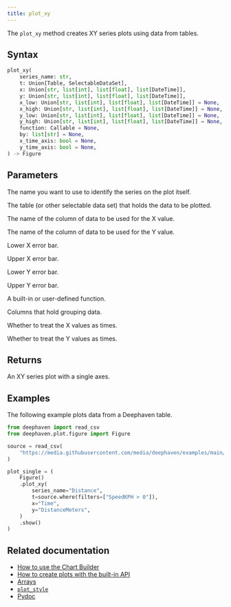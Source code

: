 ```yaml
---
title: plot_xy
---
```


The `plot_xy` method creates XY series plots using data from tables.

## Syntax

```python syntax
plot_xy(
    series_name: str,
    t: Union[Table, SelectableDataSet],
    x: Union[str, list[int], list[float], list[DateTime]],
    y: Union[str, list[int], list[float], list[DateTime]],
    x_low: Union[str, list[int], list[float], list[DateTime]] = None,
    x_high: Union[str, list[int], list[float], list[DateTime]] = None,
    y_low: Union[str, list[int], list[float], list[DateTime]] = None,
    y_high: Union[str, list[int], list[float], list[DateTime]] = None,
    function: Callable = None,
    by: list[str] = None,
    x_time_axis: bool = None,
    y_time_axis: bool = None,
) -> Figure
```

## Parameters

<ParamTable>
<Param name="series_name" type="str">

The name you want to use to identify the series on the plot itself.

</Param>
<Param name="t" type="Union[Table, SelectableDataSet]">

The table (or other selectable data set) that holds the data to be plotted.

</Param>
<Param name="x" type="Union[str, list[int], list[float], list[DateTime]]">

The name of the column of data to be used for the X value.

</Param>
<Param name="y" type="Union[str, list[int], list[float], list[DateTime]]">

The name of the column of data to be used for the Y value.

</Param>
<Param name="x_low" type="Union[str, list[int], list[float], list[DateTime]]" optional>

Lower X error bar.

</Param>
<Param name="x_high" type="Union[str, list[int], list[float], list[DateTime]]" optional>

Upper X error bar.

</Param>
<Param name="y_low" type="Union[str, list[int], list[float], list[DateTime]]" optional>

Lower Y error bar.

</Param>
<Param name="y_high" type="Union[str, list[int], list[float], list[DateTime]]" optional>

Upper Y error bar.

</Param>
<Param name="function" type="Callable" optional>

A built-in or user-defined function.

</Param>
<Param name="by" type="list[str]" optional>

Columns that hold grouping data.

</Param>
<Param name="x_time_axis" type="bool" optional>

Whether to treat the X values as times.

</Param>
<Param name="y_time_axis" type="bool" optional>

Whether to treat the Y values as times.

</Param>
</ParamTable>

## Returns

An XY series plot with a single axes.

## Examples

The following example plots data from a Deephaven table.

```python order=plot_single,source
from deephaven import read_csv
from deephaven.plot.figure import Figure

source = read_csv(
    "https://media.githubusercontent.com/media/deephaven/examples/main/MetricCentury/csv/metriccentury.csv"
)

plot_single = (
    Figure()
    .plot_xy(
        series_name="Distance",
        t=source.where(filters=["SpeedKPH > 0"]),
        x="Time",
        y="DistanceMeters",
    )
    .show()
)
```

## Related documentation

- [How to use the Chart Builder](../../how-to-guides/user-interface/chart-builder.md)
- [How to create plots with the built-in API](../../how-to-guides/plotting/api-plotting.md)
- [Arrays](../query-language/types/arrays.md)
- [`plot_style`](./plotStyle.md)
- [Pydoc](/core/pydoc/code/deephaven.plot.figure.html#deephaven.plot.figure.Figure.plot_xy)
